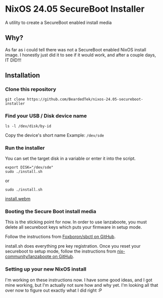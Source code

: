 # NixOS 24.05 SecureBoot Installer
A utility to create a SecureBoot enabled install media

## Why?
As far as i could tell there was not a SecureBoot enabled NixOS install image.
I honestly just did it to see if it would work, and after a couple days, IT DID!!!

## Installation
### Clone this repository
```
git clone https://github.com/BeardedTek/nixos-24.05-secureboot-installer
```

### Find your USB / Disk device name
```
ls -l /dev/disk/by-id
```
Copy the device's short name
Example: `/dev/sde`

### Run the installer
You can set the target disk in a variable or enter it into the script.
```
export DISK="/dev/sde"
sudo ./install.sh
```
or
```
sudo ./install.sh
```
[install.webm](https://github.com/BeardedTek/nixos-24.05-secureboot-installer/assets/93575915/69777484-1288-4b81-b33e-b602e057b906)

### Booting the Secure Boot install media

This is the sticking point for now.  In order to use lanzaboote, you must delete all secureboot keys which puts your firmware in setup mode.

Follow the instructions from [Foxboron/sbctl on GitHub](https://github.com/Foxboron/sbctl/blob/master/docs/workflow-example.md).

install.sh does everything pre key registration.  Once you reset your secureboot to setup mode, follow the instructions from [nix-community/lanzaboote on GitHub](https://github.com/nix-community/lanzaboote/blob/master/docs/QUICK_START.md#part-2-enabling-secure-boot).

### Setting up your new NixOS install
I'm working on these instructions now.  I have some good ideas, and I got mine working, but I'm actually not sure how and why yet.  I'm looking all that over now to figure out exactly what I did right :P


